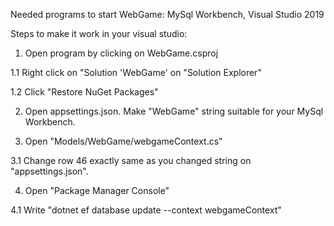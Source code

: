 Needed programs to start WebGame: MySql Workbench, Visual Studio 2019

Steps to make it work in your visual studio:

1. Open program by clicking on WebGame.csproj

1.1 Right click on "Solution 'WebGame' on "Solution Explorer"

1.2 Click "Restore NuGet Packages"

2. Open appsettings.json. Make "WebGame" string suitable for your MySql Workbench.

3. Open "Models/WebGame/webgameContext.cs"

3.1 Change row 46 exactly same as you changed string on "appsettings.json".

4. Open "Package Manager Console" 

4.1 Write "dotnet ef database update --context webgameContext"
